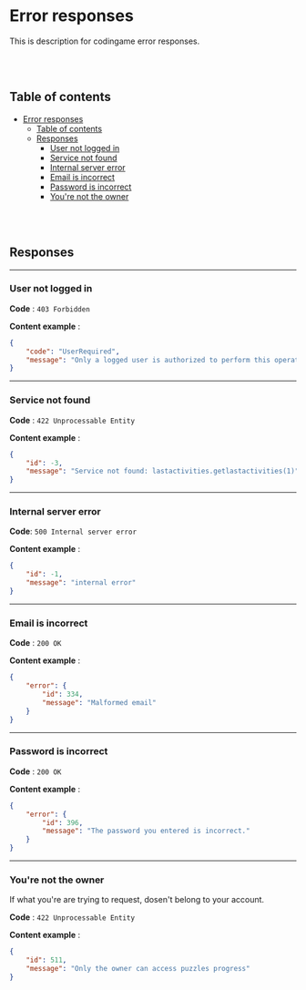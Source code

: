 # Error responses

This is description for codingame error responses.

<br><br>

## Table of contents

- [Error responses](#error-responses)
  - [Table of contents](#table-of-contents)
  - [Responses](#responses)
    - [User not logged in](#user-not-logged-in)
    - [Service not found](#service-not-found)
    - [Internal server error](#internal-server-error)
    - [Email is incorrect](#email-is-incorrect)
    - [Password is incorrect](#password-is-incorrect)
    - [You're not the owner](#youre-not-the-owner)

<br><br>

## Responses

---

### User not logged in

**Code** : `403 Forbidden`

**Content example** :

```json
{
    "code": "UserRequired",
    "message": "Only a logged user is authorized to perform this operation"
}
```

---

### Service not found

**Code** : `422 Unprocessable Entity`

**Content example** :

```json
{
    "id": -3,
    "message": "Service not found: lastactivities.getlastactivities(1)"
}
```

---

### Internal server error

**Code**: `500 Internal server error`

**Content example** :

```json
{
    "id": -1,
    "message": "internal error"
}
```

---

### Email is incorrect

**Code** : `200 OK`

**Content example** :

```json
{
    "error": {
        "id": 334,
        "message": "Malformed email"
    }
}
```

---

### Password is incorrect

**Code** : `200 OK`

**Content example** :

```json
{
    "error": {
        "id": 396,
        "message": "The password you entered is incorrect."
    }
}
```

---

### You're not the owner

If what you're are trying to request, dosen't belong to your account.

**Code** : `422 Unprocessable Entity`

**Content example** :

```json
{
    "id": 511,
    "message": "Only the owner can access puzzles progress"
}
```
